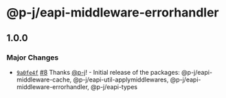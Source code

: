 # @p-j/eapi-middleware-errorhandler

## 1.0.0
### Major Changes



- [`9a0fe4f`](https://github.com/p-j/eapi/commit/9a0fe4fa1270d2572f5105c6e06c47001d6bf450) [#8](https://github.com/p-j/eapi/pull/8) Thanks [@p-j](https://github.com/p-j)! - Initial release of the packages: @p-j/eapi-middleware-cache, @p-j/eapi-util-applymiddlewares, @p-j/eapi-middleware-errorhandler, @p-j/eapi-types
